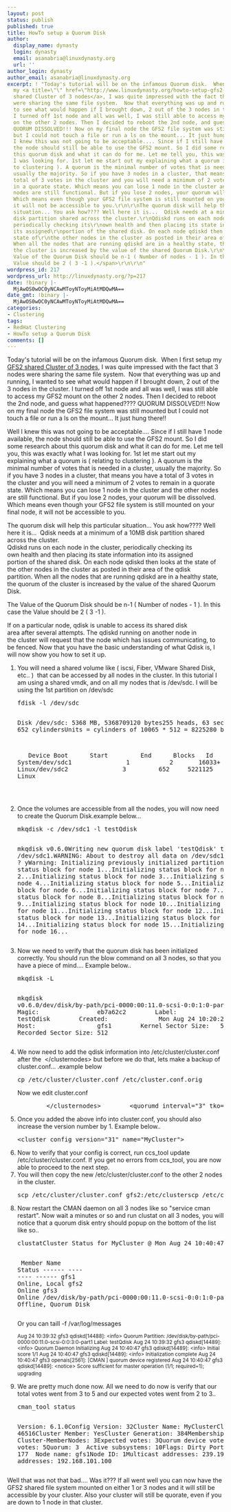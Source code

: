 ```yaml
---
layout: post
status: publish
published: true
title: HowTo setup a Quorum Disk
author:
  display_name: dynasty
  login: dynasty
  email: asanabria@linuxdynasty.org
  url: ''
author_login: dynasty
author_email: asanabria@linuxdynasty.org
excerpt: ! "Today's tutorial will be on the infamous Quorum disk.  When I first setup
  my <a title=\"\" href=\"http://www.linuxdynasty.org/howto-setup-gfs2-with-clustering.html\">GFS2
  shared Cluster of 3 nodes</a>, I was quite impressed with the fact that 3 nodes
  were sharing the same file system.  Now that everything was up and running, I wanted
  to see what would happen if I brought down, 2 out of the 3 nodes in the cluster.
  I turned off 1st node and all was well, I was still able to access my GFS2 mount
  on the other 2 nodes. Then I decided to reboot the 2nd node, and guess what happened????
  QUORUM DISSOLVED!!! Now on my final node the GFS2 file system was still mounted
  but I could not touch a file or run a ls on the mount... It just hung there!!\r\n\r\nWell
  I knew this was not going to be acceptable.... Since if I still have 1 node available,
  the node should still be able to use the GFS2 mount. So I did some research about
  this quorum disk and what it can do for me. Let me tell you, this was exactly what
  I was looking for. 1st let me start out my explaining what a quorum is ( relating
  to clustering ). A quorum is the minimal number of votes that is needed in a cluster,
  usually the majority. So if you have 3 nodes in a cluster, that means you have a
  total of 3 votes in the cluster and you will need a minimum of 2 votes to remain
  in a quorate state. Which means you can lose 1 node in the cluster and the other
  nodes are still functional. But if you lose 2 nodes, your quorum will be dissolved.
  Which means even though your GFS2 file system is still mounted on your final node,
  it will not be accessible to you.\r\n\r\nThe quorum disk will help this particular
  situation... You ask how???? Well here it is...  Qdisk needs at a minimum of a 10MB
  disk partition shared across the cluster.\r\nQdiskd runs on each node in the cluster,
  periodically checking its\r\nown health and then placing its state information into
  its assigned\r\nportion of the shared disk. On each node qdiskd then looks at the
  state of\r\nthe other nodes in the cluster as posted in their area of the qdisk\r\npartition.
  When all the nodes that are running qdiskd are in a healthy state, the quorum of
  the cluster is increased by the value of the shared Quorum Disk.\r\n\r\n<span class=\"attention\">The
  Value of the Quorum Disk should be n-1 ( Number of nodes - 1 ). In this case the
  Value should be 2 ( 3 -1 ).</span>\r\n\r\n"
wordpress_id: 217
wordpress_url: http://linuxdynasty.org/?p=217
date: !binary |-
  MjAwOS0wOC0yNCAwMToyNToyMiAtMDQwMA==
date_gmt: !binary |-
  MjAwOS0wOC0yNCAwMToyNToyMiAtMDQwMA==
categories:
- Clustering
tags:
- RedHat Clustering
- HowTo setup a Quorum Disk
comments: []
---
```

<p>Today's tutorial will be on the infamous Quorum disk.  When I first setup my <a title="" href="http://www.linuxdynasty.org/howto-setup-gfs2-with-clustering.html">GFS2 shared Cluster of 3 nodes</a>, I was quite impressed with the fact that 3 nodes were sharing the same file system.  Now that everything was up and running, I wanted to see what would happen if I brought down, 2 out of the 3 nodes in the cluster. I turned off 1st node and all was well, I was still able to access my GFS2 mount on the other 2 nodes. Then I decided to reboot the 2nd node, and guess what happened???? QUORUM DISSOLVED!!! Now on my final node the GFS2 file system was still mounted but I could not touch a file or run a ls on the mount... It just hung there!!</p>
<p>Well I knew this was not going to be acceptable.... Since if I still have 1 node available, the node should still be able to use the GFS2 mount. So I did some research about this quorum disk and what it can do for me. Let me tell you, this was exactly what I was looking for. 1st let me start out my explaining what a quorum is ( relating to clustering ). A quorum is the minimal number of votes that is needed in a cluster, usually the majority. So if you have 3 nodes in a cluster, that means you have a total of 3 votes in the cluster and you will need a minimum of 2 votes to remain in a quorate state. Which means you can lose 1 node in the cluster and the other nodes are still functional. But if you lose 2 nodes, your quorum will be dissolved. Which means even though your GFS2 file system is still mounted on your final node, it will not be accessible to you.</p>
<p>The quorum disk will help this particular situation... You ask how???? Well here it is...  Qdisk needs at a minimum of a 10MB disk partition shared across the cluster.<br />
Qdiskd runs on each node in the cluster, periodically checking its<br />
own health and then placing its state information into its assigned<br />
portion of the shared disk. On each node qdiskd then looks at the state of<br />
the other nodes in the cluster as posted in their area of the qdisk<br />
partition. When all the nodes that are running qdiskd are in a healthy state, the quorum of the cluster is increased by the value of the shared Quorum Disk.</p>
<p><span class="attention">The Value of the Quorum Disk should be n-1 ( Number of nodes - 1 ). In this case the Value should be 2 ( 3 -1 ).</span></p>
<p><a id="more"></a><a id="more-217"></a></p>
<p>If on a particular node, qdisk is unable to access its shared disk<br />
area after several attempts. The qdiskd running on another node in<br />
the cluster will request that the node which has issues communicating, to be fenced. Now that you have the basic understanding of what Qdisk is, I will now show you how to set it up.</p>
<ol>
<li>You will need a shared volume like ( iscsi, Fiber, VMware Shared Disk, etc.. )  that can be accessed by all nodes in the cluster. In this tutorial I am using a shared vmdk, and on all my nodes that is /dev/sdc. I will be using the 1st partition on /dev/sdc
<pre>fdisk -l /dev/sdc

Disk /dev/sdc: 5368 MB, 5368709120 bytes255 heads, 63 sectors/track, 652 cylindersUnits = cylinders of 10065 * 512 = 8225280 bytes

   Device Boot      Start         End      Blocks   Id  System/dev/sdc1               1           2       16033+  83  Linux/dev/sdc2               3         652     5221125   83  Linux</pre>
<p>&nbsp;</li>
<li>Once the volumes are accessible from all the nodes, you will now need to create the Quorum Disk.example below...
<pre>mkqdisk -c /dev/sdc1 -l testQdisk

mkqdisk v0.6.0Writing new quorum disk label 'testQdisk' to /dev/sdc1.WARNING: About to destroy all data on /dev/sdc1; proceed [N/y] ? yWarning: Initializing previously initialized partitionInitializing status block for node 1...Initializing status block for node 2...Initializing status block for node 3...Initializing status block for node 4...Initializing status block for node 5...Initializing status block for node 6...Initializing status block for node 7...Initializing status block for node 8...Initializing status block for node 9...Initializing status block for node 10...Initializing status block for node 11...Initializing status block for node 12...Initializing status block for node 13...Initializing status block for node 14...Initializing status block for node 15...Initializing status block for node 16...</pre>
</li>
<li>Now we need to verify that the quorum disk has been initialized correctly. You should run the blow command on all 3 nodes, so that you have a piece of mind.... Example below..
<pre>mkqdisk -L

mkqdisk v0.6.0/dev/disk/by-path/pci-0000:00:11.0-scsi-0:0:1:0-part1:/dev/sdc1:        Magic:                eb7a62c2        Label:                testQdisk        Created:              Mon Aug 24 10:20:25 2009        Host:                 gfs1        Kernel Sector Size:   512        Recorded Sector Size: 512</pre>
</li>
<li>We now need to add the qdisk information into /etc/cluster/cluster.conf after the  &lt;/clusternodes&gt; but before we do that, lets make a backup of cluster.conf... .example below
<pre>cp /etc/cluster/cluster.conf /etc/cluster.conf.orig</pre>
<p>Now we edit cluster.conf</p>
<pre>        &lt;/clusternodes&gt;        &lt;quorumd interval="3" tko="23" votes="2" label="testQdisk"&gt;        &lt;/quorumd&gt;</pre>
</li>
<li>Once you added the above info into cluster.conf, you should also increase the version number by 1. Example below..
<pre>&lt;cluster config_version="31" name="MyCluster"&gt;</pre>
</li>
<li>Now to verify that your config is correct, run ccs_tool update /etc/cluster/cluster.conf. If you get no errors from ccs_tool, you are now able to proceed to the next step.</li>
<li>You will then copy the new /etc/cluster/cluster.conf to the other 2 nodes in the cluster.
<pre>scp /etc/cluster/cluster.conf gfs2:/etc/clusterscp /etc/cluster/cluster.conf gfs3:/etc/cluster</pre>
</li>
<li>Now restart the CMAN daemon on all 3 nodes like so "service cman restart". Now wait a minutes or so and run clustat on all 3 nodes, you will notice that a quorum disk entry should popup on the bottom of the list like so..
<pre>clustatCluster Status for MyCluster @ Mon Aug 24 10:40:47 2009Member Status: Quorate

 Member Name                                                     ID   Status ------ ----                                                     ---- ------ gfs1                                                            1 Online, Local gfs2                                                            2 Online gfs3                                                            3 Online /dev/disk/by-path/pci-0000:00:11.0-scsi-0:0:1:0-part1           0 Offline, Quorum Disk</pre>
<p>Or you can taill -f /var/log/messages</p>
<p><small>Aug 24 10:39:32 gfs3 qdiskd[14488]: &lt;info&gt; Quorum Partition: /dev/disk/by-path/pci-0000:00:11.0-scsi-0:0:3:0-part1 Label: testQdisk Aug 24 10:39:32 gfs3 qdiskd[14489]: &lt;info&gt; Quorum Daemon Initializing Aug 24 10:40:47 gfs3 qdiskd[14489]: &lt;info&gt; Initial score 1/1 Aug 24 10:40:47 gfs3 qdiskd[14489]: &lt;info&gt; Initialization complete Aug 24 10:40:47 gfs3 openais[2561]: [CMAN ] quorum device registered Aug 24 10:40:47 gfs3 qdiskd[14489]: &lt;notice&gt; Score sufficient for master operation (1/1; required=1); upgrading </small>&nbsp;</li>
<li>We are pretty much done now. All we need to do now is verify that our total votes went from 3 to 5 and our expected votes went from 2 to 3..
<pre>cman_tool status

Version: 6.1.0Config Version: 32Cluster Name: MyClusterCluster Id: 46516Cluster Member: YesCluster Generation: 384Membership state: Cluster-MemberNodes: 3Expected votes: 3Quorum device votes: 2Total votes: 5Quorum: 3  Active subsystems: 10Flags: Dirty Ports Bound: 0 11 177  Node name: gfs1Node ID: 1Multicast addresses: 239.192.181.106 Node addresses: 192.168.101.100</pre>
</li>
</ol>
<p>Well that was not that bad.... Was it??? If all went well you can now have the GFS2 shared file system mounted on either 1 or 3 nodes and it will still be accessible by your cluster. Also your cluster will still be quorate, even if you are down to 1 node in that cluster.</p>
